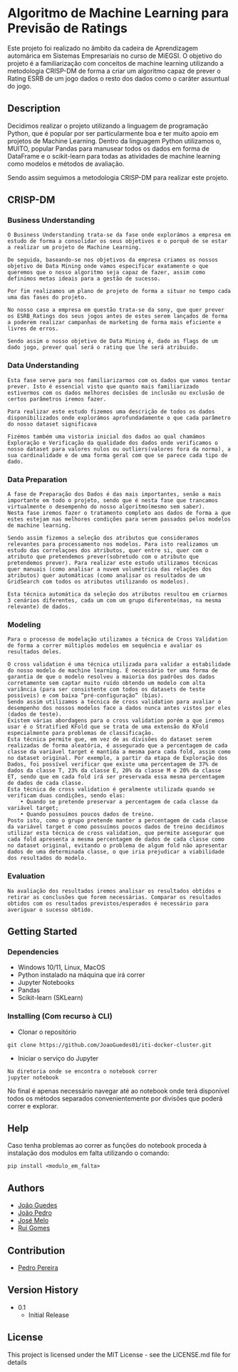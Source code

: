 # Algoritmo de Machine Learning para Previsão de Ratings

Este projeto foi realizado no âmbito da cadeira de Aprendizagem automárica em Sistemas Empresariais no curso de MiEGSI. O objetivo do projeto é a familiarização com conceitos de machine learning utilizando a metodologia CRISP-DM de forma a criar um algoritmo capaz de prever o Rating ESRB de um jogo dados o resto dos dados como o caráter assuntual do jogo.

## Description

<p>Decidimos realizar o projeto utilizando a linguagem de programação Python, que é popular por ser particularmente boa e ter muito apoio em projetos de Machine Learning. Dentro da linguagem Python utilizamos o, MUITO, popular Pandas para manusear todos os dados em forma de DataFrame e o scikit-learn para todas as atividades de machine learning como modelos e métodos de avaliação.</p>
<p>Sendo assim seguimos a metodologia CRISP-DM para realizar este projeto.</p>

## CRISP-DM
### Business Understanding
```
O Business Understanding trata-se da fase onde explorámos a empresa em estudo de forma a consolidar os seus objetivos e o porquê de se estar a realizar um projeto de Machine Learning.

De seguida, baseando-se nos objetivos da empresa criamos os nossos objetivo de Data Mining onde vamos especificar exatamente o que queremos que o nosso algoritmo seja capaz de fazer, assim como definimos metas ideais para a gestão de sucesso.

Por fim realizamos um plano de projeto de forma a situar no tempo cada uma das fases do projeto.

No nosso caso a empresa em questão trata-se da sony, que quer prever os ESRB_Ratings dos seus jogos antes de estes serem lançados de forma a poderem realizar campanhas de marketing de forma mais eficiente e livres de erros.

Sendo assim o nosso objetivo de Data Mining é, dado as flags de um dado jogo, prever qual será o rating que lhe será atribuido.
```
### Data Understanding 
```
Esta fase serve para nos familiarizarmos com os dados que vamos tentar prever. Isto é essencial visto que quanto mais familiarizado estivermos com os dados melhores decisões de inclusão ou exclusão de certos parâmetros iremos fazer.

Para realizar este estudo fizemos uma descrição de todos os dados disponibilizados onde explorámos aprofundadamente o que cada parâmetro do nosso dataset significava

Fizémos também uma vistoria inicial dos dados ao qual chamámos Exploração e Verificação da qualidade dos dados onde verificamos o nosso dataset para valores nulos ou outliers(valores fora da norma), a sua cardinalidade e de uma forma geral com que se parece cada tipo de dado.
```
### Data Preparation
```
A fase de Preparação dos Dados é das mais importantes, senão a mais importante em todo o projeto, sendo que é nesta fase que trancamos virtualmente o desempenho do nosso algoritmo(mesmo sem saber).
Nesta fase iremos fazer o tratamento completo aos dados de forma a que estes estejam nas melhores condições para serem passados pelos modelos de machine learning.

Sendo assim fizemos a seleção dos atributos que consideramos relevantes para processamento nos modelos. Para isto realizamos um estudo das correlaçoes dos atributos, quer entre si, quer com o atributo que pretendemos prever(sobretudo com o atributo que pretendemos prever). Para realizar este estudo utilizamos técnicas quer manuais (como analisar a nuvem volumétrica das relações dos atributos) quer automáticas (como analisar os resultados de um GridSearch com todos os atributos utilizando os modelos).

Esta técnica automática da seleção dos atributos resultou em criarmos 3 cenários diferentes, cada um com um grupo diferente(mas, na mesma relevante) de dados.
```
### Modeling 
```
Para o processo de modelação utilizamos a técnica de Cross Validation de forma a correr múltiplos modelos em sequência e avaliar os resultados deles.

O cross validation é uma técnica utilizada para validar a estabilidade do nosso modelo de machine learning. É necessário ter uma forma de garantia de que o modelo resolveu a maioria dos padrões dos dados corretamente sem captar muito ruído obtendo um modelo com alta variância (para ser consistente com todos os datasets de teste possíveis) e com baixa “pré-configuração” (bias).
Sendo assim utilizamos a técnica de cross validation para avaliar o desempenho dos nossos modelos face a dados nunca antes vistos por eles (dados de teste).
Existem várias abordagens para o cross validation porém a que iremos usar é o Stratified KFold que se trata de uma extensão do KFold especialmente para problemas de classificação.
Esta técnica permite que, em vez de as divisões do dataset serem realizadas de forma aleatória, é assegurado que a percentagem de cada classe da variável target é mantida a mesma para cada fold, assim como no dataset original. Por exemplo, a partir da etapa de Exploração dos Dados, foi possível verificar que existe uma percentagem de 37% de dados da classe T, 23% da classe E, 20% da classe M e 20% da classe ET, sendo que em cada fold irá ser preservada essa mesma percentagem de dados de cada classe.
Esta técnica de cross validation é geralmente utilizada quando se verificam duas condições, sendo elas:
    • Quando se pretende preservar a percentagem de cada classe da variável target;
    • Quando possuímos poucos dados de treino.
Posto isto, como o grupo pretende manter a percentagem de cada classe da variável target e como possuímos poucos dados de treino decidimos utilizar esta técnica de cross validation, que permite assegurar que cada fold apresenta a mesma percentagem de dados de cada classe como no dataset original, evitando o problema de algum fold não apresentar dados de uma determinada classe, o que iria prejudicar a viabilidade dos resultados do modelo.

```
### Evaluation 
```
Na avaliação dos resultados iremos analisar os resultados obtidos e retirar as conclusões que forem necessárias. Comparar os resultados obtidos com os resultados previstos/esperados é necessário para averiguar o sucesso obtido.
```

## Getting Started

### Dependencies

* Windows 10/11, Linux, MacOS
* Python instalado na máquina que irá correr
* Jupyter Notebooks
* Pandas
* Scikit-learn (SKLearn)

### Installing (Com recurso à CLI)

* Clonar o repositório
```
git clone https://github.com/JoaoGuedes01/iti-docker-cluster.git
```
* Iniciar o serviço do Jupyter
```
Na diretoria onde se encontra o notebook correr
jupyter notebook
```
No final é apenas necessário navegar até ao notebook onde terá disponível todos os métodos separados convenientemente por divisões que poderá correr e explorar.

## Help

Caso tenha problemas ao correr as funções do notebook proceda à instalação dos modulos em falta utilizando o comando:
```
pip install <modulo_em_falta>
```

## Authors
- [João Guedes](https://github.com/JoaoGuedes01)
- [João Pedro](https://github.com/joaopedrofg7)
- [José Melo](https://www.linkedin.com/in/jos%C3%A9pmelo/)
- [Rui Gomes](https://github.com/ruigomes99)

## Contribution
 - [Pedro Pereira](https://www.linkedin.com/in/pedrojosepereira/)

## Version History
* 0.1
    * Initial Release

## License

This project is licensed under the MIT License - see the LICENSE.md file for details